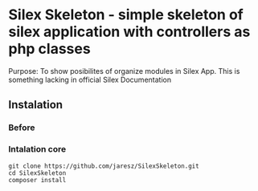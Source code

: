 Silex Skeleton - simple skeleton of silex application with controllers as php classes
========================

Purpose: To show posibilites  of organize modules in Silex App.
This is something lacking in official Silex Documentation


Instalation
--------------
### Before
### Intalation core
```shell
git clone https://github.com/jaresz/SilexSkeleton.git
cd SilexSkeleton
composer install
```



